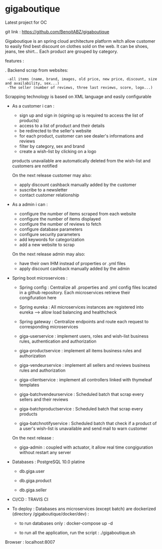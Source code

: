 # gigaboutique
Latest project for OC 

git link : https://github.com/BenoitABZ/gigaboutique

Gigaboutique is an spring cloud architecture platform witch allow customer to easily find best discount on clothes sold on the web. It can be shoes, jeans, tee shirt...
Each product are grouped by category. 

features :

. Backend scrap from websites:

     -all items (name, brand, images, old price, new price, discount, size and availability, sex...)
     -The seller (number of reviews, three last reviews, score, logo...)
                         
  Scrapping technology is based on XML language and easily configurable
  
- As a customer i can :

     - sign up and sign in (signing up is required to access the list of products)
     - access to a list of product and their details
     - be redirected to the seller's website
     - for each product, customer can see dealer's informations and reviews
     - filter by category, sex and brand
     - create a wish-list by clicking on a logo
                        
  products unavailable are automatically deleted from the wish-list and customers are notified
                        
  On the next release customer may also:
 
     - apply discount cashback manually added by the customer
     - suscribe to a newsletter
     - contact customer relationship
 
- As a admin i can :

     - configure the number of items scraped from each website
     - configure the number of items displayed
     - configure the number of reviews to fetch
     - configure database parameters
     - configure security parameters
     - add keywords for categorization
     - add a new website to scrap
 
   On the next release admin may also:
 
     - have their own IHM instead of properties or .yml files
     - apply discount cashback manually added by the admin 
                       
 - Spring boot microservices : 
   
     - Spring config : Centralize all .properties and .yml config files located in a github repository. Each microservices retrieve their congifuration here
                       
     - Spring eureka : All microservices instances are registered into eureka --> allow load balancing and healthcheck
                       
     - Spring gateway : Centralize endpoints and route each request to corresponding microservices
                       
     - giga-userservice : implement users, roles and wish-list business rules, authentication and authorization
                       
     - giga-productservice : implement all items business rules and authorization
                       
     - giga-vendeurservice : implement all sellers and reviews business rules and authorization
                       
     - giga-clientservice : implement all controllers linked with thymeleaf templates
                       
     - giga-batchvendeurservice : Scheduled batch that scrap every sellers and their reviews
                      
     - giga-batchproductservice : Scheduled batch that scrap every products
                       
     - giga-batchnotifyservice : Scheduled batch that check if a product of a user's wish-list is unavailable and send mail to warn customer
                       
    On the next release : 
     
    - giga-admin : coupled with actuator, it allow real time congiguration without restart any server
  
  - Databases : PostgreSQL 10.0 platine
                        
    - db.giga.user
                        
    - db.giga.product
                        
    - db.giga.seller
                        
  - CI/CD : TRAVIS CI
                        
  - To deploy : Databases ans microservices (except batch) are dockerized (directory /gigaboutique/docker/dev) : 
  
    - to run databases only : docker-compose up -d
                       
    - to run all the application, run the script : ./gigaboutique.sh
                       
   
   Browser : localhost:8007
  
  
  
                       
                       
                       
                        

